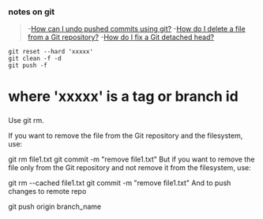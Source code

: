 ### notes on git 
> -[How can I undo pushed commits using git?](https://stackoverflow.com/questions/22682870/how-can-i-undo-pushed-commits-using-git)
> -[How do I delete a file from a Git repository?](https://stackoverflow.com/questions/2047465/how-do-i-delete-a-file-from-a-git-repository)
> -[How do I fix a Git detached head?](https://stackoverflow.com/questions/10228760/how-do-i-fix-a-git-detached-head)
```
git reset --hard 'xxxxx' 
git clean -f -d 
git push -f 
```
# where 'xxxxx' is a tag or branch id

###

Use git rm.

If you want to remove the file from the Git repository and the filesystem, use:

git rm file1.txt
git commit -m "remove file1.txt"
But if you want to remove the file only from the Git repository and not remove it from the filesystem, use:

git rm --cached file1.txt
git commit -m "remove file1.txt"
And to push changes to remote repo

git push origin branch_name